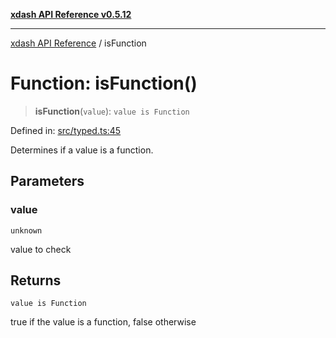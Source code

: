 [**xdash API Reference v0.5.12**](index.md)

***

[xdash API Reference](/xdash/api/index.md) / isFunction

# Function: isFunction()

> **isFunction**(`value`): `value is Function`

Defined in: [src/typed.ts:45](https://github.com/shtse8/xdash/blob/ed88c6e7ad3be9e5e1e06776f9ca07ed27d97c13/src/typed.ts#L45)

Determines if a value is a function.

## Parameters

### value

`unknown`

value to check

## Returns

`value is Function`

true if the value is a function, false otherwise
